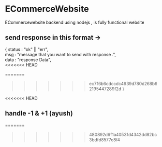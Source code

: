 # ECommerceWebsite
ECommercewebsite backend using nodejs  , is fully functional website 

## send response in this format ->
 <p>
  {
    status : "ok" || "err", <br>
    msg : "message that you want to send with response .", <br>
    data : "response Data", <br>
<<<<<<< HEAD
    
=======
>>>>>>> ec716b6cdccdc4939d780d268b92195447289f2d
  }
</p>

<<<<<<< HEAD
## handle -1 & +1 (ayush)



=======
>>>>>>> 480892d6f1a40531d4342dd82bc3bdfd8577e8f4
<!-- { new: true, runValidators: true } -->


<!-- while sending parameter in paswword services define role from this only [Admin, Users]  this are case sensitive  -->

<!-- password contoller validation lagane he  -->